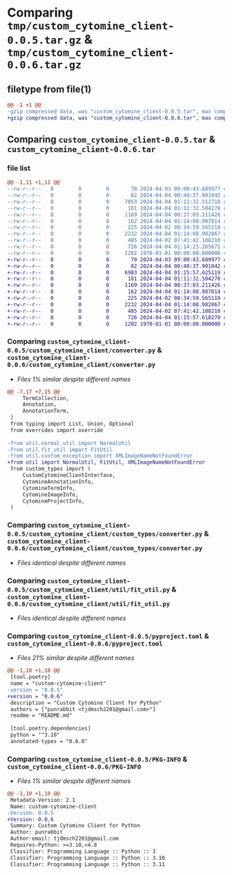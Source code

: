 # Comparing `tmp/custom_cytomine_client-0.0.5.tar.gz` & `tmp/custom_cytomine_client-0.0.6.tar.gz`

## filetype from file(1)

```diff
@@ -1 +1 @@
-gzip compressed data, was "custom_cytomine_client-0.0.5.tar", max compression
+gzip compressed data, was "custom_cytomine_client-0.0.6.tar", max compression
```

## Comparing `custom_cytomine_client-0.0.5.tar` & `custom_cytomine_client-0.0.6.tar`

### file list

```diff
@@ -1,11 +1,11 @@
--rw-r--r--   0        0        0       70 2024-04-03 09:00:43.689977 custom_cytomine_client-0.0.5/README.md
--rw-r--r--   0        0        0       82 2024-04-04 00:40:37.901042 custom_cytomine_client-0.0.5/custom_cytomine_client/__init__.py
--rw-r--r--   0        0        0     7053 2024-04-04 01:11:32.512718 custom_cytomine_client-0.0.5/custom_cytomine_client/converter.py
--rw-r--r--   0        0        0      181 2024-04-04 01:11:32.504278 custom_cytomine_client-0.0.5/custom_cytomine_client/custom_types/__init__.py
--rw-r--r--   0        0        0     1169 2024-04-04 00:37:03.211426 custom_cytomine_client-0.0.5/custom_cytomine_client/custom_types/converter.py
--rw-r--r--   0        0        0      162 2024-04-04 01:14:08.987014 custom_cytomine_client-0.0.5/custom_cytomine_client/util/__init__.py
--rw-r--r--   0        0        0      225 2024-04-02 08:34:59.565119 custom_cytomine_client-0.0.5/custom_cytomine_client/util/custom_exception.py
--rw-r--r--   0        0        0     2232 2024-04-04 01:14:08.982867 custom_cytomine_client-0.0.5/custom_cytomine_client/util/fit_util.py
--rw-r--r--   0        0        0      485 2024-04-02 07:41:42.188210 custom_cytomine_client-0.0.5/custom_cytomine_client/util/normal_util.py
--rw-r--r--   0        0        0      726 2024-04-04 01:14:23.265671 custom_cytomine_client-0.0.5/pyproject.toml
--rw-r--r--   0        0        0     1202 1970-01-01 00:00:00.000000 custom_cytomine_client-0.0.5/PKG-INFO
+-rw-r--r--   0        0        0       70 2024-04-03 09:00:43.689977 custom_cytomine_client-0.0.6/README.md
+-rw-r--r--   0        0        0       82 2024-04-04 00:40:37.901042 custom_cytomine_client-0.0.6/custom_cytomine_client/__init__.py
+-rw-r--r--   0        0        0     6983 2024-04-04 01:15:57.625119 custom_cytomine_client-0.0.6/custom_cytomine_client/converter.py
+-rw-r--r--   0        0        0      181 2024-04-04 01:11:32.504278 custom_cytomine_client-0.0.6/custom_cytomine_client/custom_types/__init__.py
+-rw-r--r--   0        0        0     1169 2024-04-04 00:37:03.211426 custom_cytomine_client-0.0.6/custom_cytomine_client/custom_types/converter.py
+-rw-r--r--   0        0        0      162 2024-04-04 01:14:08.987014 custom_cytomine_client-0.0.6/custom_cytomine_client/util/__init__.py
+-rw-r--r--   0        0        0      225 2024-04-02 08:34:59.565119 custom_cytomine_client-0.0.6/custom_cytomine_client/util/custom_exception.py
+-rw-r--r--   0        0        0     2232 2024-04-04 01:14:08.982867 custom_cytomine_client-0.0.6/custom_cytomine_client/util/fit_util.py
+-rw-r--r--   0        0        0      485 2024-04-02 07:41:42.188210 custom_cytomine_client-0.0.6/custom_cytomine_client/util/normal_util.py
+-rw-r--r--   0        0        0      726 2024-04-04 01:15:57.618279 custom_cytomine_client-0.0.6/pyproject.toml
+-rw-r--r--   0        0        0     1202 1970-01-01 00:00:00.000000 custom_cytomine_client-0.0.6/PKG-INFO
```

### Comparing `custom_cytomine_client-0.0.5/custom_cytomine_client/converter.py` & `custom_cytomine_client-0.0.6/custom_cytomine_client/converter.py`

 * *Files 1% similar despite different names*

```diff
@@ -7,17 +7,15 @@
     TermCollection,
     Annotation,
     AnnotationTerm,
 )
 from typing import List, Union, Optional
 from overrides import override
 
-from util.normal_util import NormalUtil
-from util.fit_util import FitUtil
-from util.custom_exception import XMLImageNameNotFoundError
+from util import NormalUtil, FitUtil, XMLImageNameNotFoundError
 from custom_types import (
     CustomCytomineClientInterface,
     CytomineAnnotationInfo,
     CytomineTermInfo,
     CytomineImageInfo,
     CytomineProjectInfo,
 )
```

### Comparing `custom_cytomine_client-0.0.5/custom_cytomine_client/custom_types/converter.py` & `custom_cytomine_client-0.0.6/custom_cytomine_client/custom_types/converter.py`

 * *Files identical despite different names*

### Comparing `custom_cytomine_client-0.0.5/custom_cytomine_client/util/fit_util.py` & `custom_cytomine_client-0.0.6/custom_cytomine_client/util/fit_util.py`

 * *Files identical despite different names*

### Comparing `custom_cytomine_client-0.0.5/pyproject.toml` & `custom_cytomine_client-0.0.6/pyproject.toml`

 * *Files 21% similar despite different names*

```diff
@@ -1,10 +1,10 @@
 [tool.poetry]
 name = "custom-cytomine-client"
-version = "0.0.5"
+version = "0.0.6"
 description = "Custom Cytomine Client for Python"
 authors = ["punrabbit <tjdmsch2201@gmail.com>"]
 readme = "README.md"
 
 [tool.poetry.dependencies]
 python = "^3.10"
 annotated-types = "0.6.0"
```

### Comparing `custom_cytomine_client-0.0.5/PKG-INFO` & `custom_cytomine_client-0.0.6/PKG-INFO`

 * *Files 1% similar despite different names*

```diff
@@ -1,10 +1,10 @@
 Metadata-Version: 2.1
 Name: custom-cytomine-client
-Version: 0.0.5
+Version: 0.0.6
 Summary: Custom Cytomine Client for Python
 Author: punrabbit
 Author-email: tjdmsch2201@gmail.com
 Requires-Python: >=3.10,<4.0
 Classifier: Programming Language :: Python :: 3
 Classifier: Programming Language :: Python :: 3.10
 Classifier: Programming Language :: Python :: 3.11
```

